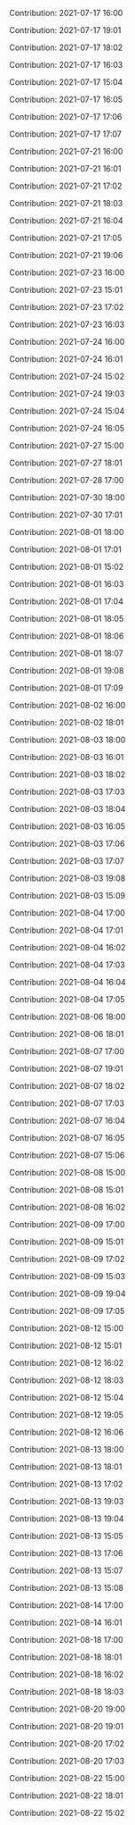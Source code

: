 Contribution: 2021-07-17 16:00

Contribution: 2021-07-17 19:01

Contribution: 2021-07-17 18:02

Contribution: 2021-07-17 16:03

Contribution: 2021-07-17 15:04

Contribution: 2021-07-17 16:05

Contribution: 2021-07-17 17:06

Contribution: 2021-07-17 17:07

Contribution: 2021-07-21 16:00

Contribution: 2021-07-21 16:01

Contribution: 2021-07-21 17:02

Contribution: 2021-07-21 18:03

Contribution: 2021-07-21 16:04

Contribution: 2021-07-21 17:05

Contribution: 2021-07-21 19:06

Contribution: 2021-07-23 16:00

Contribution: 2021-07-23 15:01

Contribution: 2021-07-23 17:02

Contribution: 2021-07-23 16:03

Contribution: 2021-07-24 16:00

Contribution: 2021-07-24 16:01

Contribution: 2021-07-24 15:02

Contribution: 2021-07-24 19:03

Contribution: 2021-07-24 15:04

Contribution: 2021-07-24 16:05

Contribution: 2021-07-27 15:00

Contribution: 2021-07-27 18:01

Contribution: 2021-07-28 17:00

Contribution: 2021-07-30 18:00

Contribution: 2021-07-30 17:01

Contribution: 2021-08-01 18:00

Contribution: 2021-08-01 17:01

Contribution: 2021-08-01 15:02

Contribution: 2021-08-01 16:03

Contribution: 2021-08-01 17:04

Contribution: 2021-08-01 18:05

Contribution: 2021-08-01 18:06

Contribution: 2021-08-01 18:07

Contribution: 2021-08-01 19:08

Contribution: 2021-08-01 17:09

Contribution: 2021-08-02 16:00

Contribution: 2021-08-02 18:01

Contribution: 2021-08-03 18:00

Contribution: 2021-08-03 16:01

Contribution: 2021-08-03 18:02

Contribution: 2021-08-03 17:03

Contribution: 2021-08-03 18:04

Contribution: 2021-08-03 16:05

Contribution: 2021-08-03 17:06

Contribution: 2021-08-03 17:07

Contribution: 2021-08-03 19:08

Contribution: 2021-08-03 15:09

Contribution: 2021-08-04 17:00

Contribution: 2021-08-04 17:01

Contribution: 2021-08-04 16:02

Contribution: 2021-08-04 17:03

Contribution: 2021-08-04 16:04

Contribution: 2021-08-04 17:05

Contribution: 2021-08-06 18:00

Contribution: 2021-08-06 18:01

Contribution: 2021-08-07 17:00

Contribution: 2021-08-07 19:01

Contribution: 2021-08-07 18:02

Contribution: 2021-08-07 17:03

Contribution: 2021-08-07 16:04

Contribution: 2021-08-07 16:05

Contribution: 2021-08-07 15:06

Contribution: 2021-08-08 15:00

Contribution: 2021-08-08 15:01

Contribution: 2021-08-08 16:02

Contribution: 2021-08-09 17:00

Contribution: 2021-08-09 15:01

Contribution: 2021-08-09 17:02

Contribution: 2021-08-09 15:03

Contribution: 2021-08-09 19:04

Contribution: 2021-08-09 17:05

Contribution: 2021-08-12 15:00

Contribution: 2021-08-12 15:01

Contribution: 2021-08-12 16:02

Contribution: 2021-08-12 18:03

Contribution: 2021-08-12 15:04

Contribution: 2021-08-12 19:05

Contribution: 2021-08-12 16:06

Contribution: 2021-08-13 18:00

Contribution: 2021-08-13 18:01

Contribution: 2021-08-13 17:02

Contribution: 2021-08-13 19:03

Contribution: 2021-08-13 19:04

Contribution: 2021-08-13 15:05

Contribution: 2021-08-13 17:06

Contribution: 2021-08-13 15:07

Contribution: 2021-08-13 15:08

Contribution: 2021-08-14 17:00

Contribution: 2021-08-14 16:01

Contribution: 2021-08-18 17:00

Contribution: 2021-08-18 18:01

Contribution: 2021-08-18 16:02

Contribution: 2021-08-18 18:03

Contribution: 2021-08-20 19:00

Contribution: 2021-08-20 19:01

Contribution: 2021-08-20 17:02

Contribution: 2021-08-20 17:03

Contribution: 2021-08-22 15:00

Contribution: 2021-08-22 18:01

Contribution: 2021-08-22 15:02

